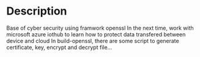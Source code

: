 # Description
Base of cyber security using framwork openssl
In the next time, work with microsoft azure iothub to learn how to protect data transfered between device and cloud
In build-openssl, there are some script to generate certificate, key, encrypt and decrypt file... 
